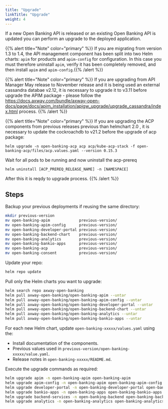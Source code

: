 ```yaml
---
title: "Upgrade"
linkTitle: "Upgrade"
weight: 4
---
```


If a new Open Banking API is released or an existing Open Banking API is updated you can perform an upgrade to the deployed application.

{{% alert title="Note" color="primary" %}} If you are migrating from version 1.3 to 1.4, the API management component has been split into two Helm charts: `apim` for products and `apim-config` for configuration. In this case you must therefore uninstall `apim`, verify it has been completely removed, and then install `apim` and `apim-config`.{{% /alert %}}

{{% alert title="Note" color="primary" %}} If you are upgrading from API Manager May release to November release and it is being used an external cassandra databae v2.12, it is necessary to upgrade it to v3.11 before upgrade the APIM package - please follow the https://docs.axway.com/bundle/axway-open-docs/page/docs/apim_installation/apigw_upgrade/upgrade_cassandra/index.html process. {{% /alert %}}

{{% alert title="Note" color="primary" %}} If you are upgrading the ACP components from previous releases previous than helmchart 2.0 , it is necessary to update the cockroachdb to v21.2 before the upgrade of acp package:

```console
helm upgrade -n open-banking-acp acp acp/kube-acp-stack -f open-banking-acp/files/acp.values.yaml --version 0.15.3
```
Wait for all pods to be running and now uninstall the acp-prereq
```console
helm uninstall [ACP_PREREQ_RELEASE_NAME] -n [NAMESPACE]
```
After this it is reqdy to upgrade process. {{% /alert %}}

## Steps

Backup your previous deployments if reusing the same directory:

```bash
mkdir previous-version
mv open-banking-apim             previous-version/ 
mv open-banking-apim-config      previous-version/ 
mv open-banking-developer-portal previous-version/ 
mv open-banking-backend-chart    previous-version/ 
mv open-banking-analytics        previous-version/
mv open-banking-bankio-apps      previous-version/ 
mv open-banking-acp              previous-version/
mv open-banking-consent          previous-version/
```

Update your repo:

```bash
helm repo update 
```

Pull only the Helm charts you want to upgrade:

```bash
helm search repo axway-open-banking 
helm pull axway-open-banking/open-banking-apim --untar       
helm pull axway-open-banking/open-banking-apim-config --untar     
helm pull axway-open-banking/open-banking-developer-portal --untar  
helm pull axway-open-banking/open-banking-backend-chart --untar   
helm pull axway-open-banking/open-banking-analytics --untar   
helm pull axway-open-banking/open-banking-bankio-apps --untar         
```

For each new Helm chart, update `open-banking-xxxxx/values.yaml` using the:

* Install documentation of the components.
* Previous values used in `previous-version/open-banking-xxxxx/value.yaml`.
* Release notes in `open-banking-xxxxx/README.md`.

Execute the upgrade commands as required:

```bash
helm upgrade apim -n open-banking-apim open-banking-apim
helm upgrade apim-config -n open-banking-apim open-banking-apim-config 
helm upgrade developer-portal -n open-banking-developer-portal open-banking-developer-portal
helm upgrade bankio-apps -n open-banking-apps open-banking-bankio-apps
helm upgrade backend-services -n open-banking-backend open-banking-backend-chart
helm upgrade analytics -n open-banking-analytics open-banking-analytics
```